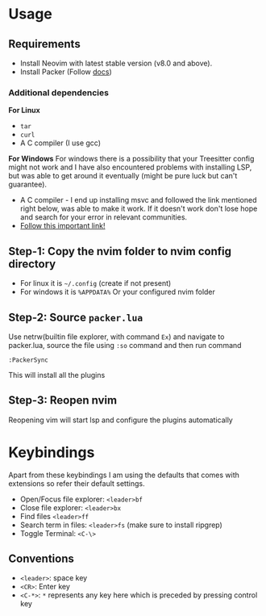 # Usage

## Requirements
- Install Neovim with latest stable version (v8.0 and above).
- Install Packer (Follow [docs](https://github.com/wbthomason/packer.nvim))
### Additional dependencies
**For Linux**
- `tar`
- `curl`
- A C compiler (I use gcc)

**For Windows**
For windows there is a possibility that your Treesitter config might not work and I have also encountered problems with installing LSP, but was able to get around it eventually (might be pure luck but can't guarantee).
- A C compiler -  I end up installing msvc and followed the link mentioned right below, was able to make it work. If it doesn't work don't lose hope and search for your error in relevant communities.
- [Follow this important link!](https://github.com/nvim-treesitter/nvim-treesitter/wiki/Windows-support)

## Step-1: Copy the nvim folder to nvim config directory
- For linux it is `~/.config` (create if not present)
- For windows it is `%APPDATA%`
Or your configured nvim folder

## Step-2: Source `packer.lua`
Use netrw(builtin file explorer, with command `Ex`) and navigate to packer.lua, source the file using `:so` command and then run command
```
:PackerSync
```
This will install all the plugins

## Step-3: Reopen nvim
Reopening vim will start lsp and configure the plugins automatically

# Keybindings
Apart from these keybindings I am using the defaults that comes with extensions so refer their default settings.
- Open/Focus file explorer: `<leader>bf`
- Close file explorer: `<leader>bx`
- Find files `<leader>ff`
- Search term in files: `<leader>fs` (make sure to install ripgrep)
- Toggle Terminal: `<C-\>`

## Conventions
- `<leader>`: space key
- `<CR>`: Enter key
- `<C-*>`: `*` represents any key here which is preceded by pressing control key
